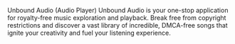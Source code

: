 Unbound Audio (Audio Player)
Unbound Audio is your one-stop application for royalty-free music exploration and playback. Break free from copyright restrictions and discover a vast library of incredible, DMCA-free songs that ignite your creativity and fuel your listening experience.

